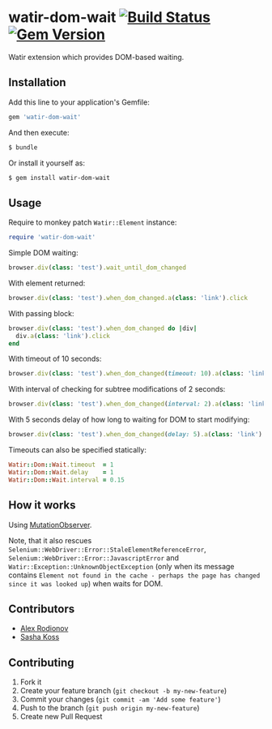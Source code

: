 # watir-dom-wait [![Build Status](https://travis-ci.org/p0deje/watir-dom-wait.png?branch=master)](https://travis-ci.org/p0deje/watir-dom-wait) [![Gem Version](https://badge.fury.io/rb/watir-dom-wait.png)](http://badge.fury.io/rb/watir-dom-wait)

Watir extension which provides DOM-based waiting.

## Installation

Add this line to your application's Gemfile:

```ruby
gem 'watir-dom-wait'
```

And then execute:

```bash
$ bundle
```

Or install it yourself as:

```bash
$ gem install watir-dom-wait
```

## Usage

Require to monkey patch `Watir::Element` instance:

```ruby
require 'watir-dom-wait'
```

Simple DOM waiting:

```ruby
browser.div(class: 'test').wait_until_dom_changed
```

With element returned:

```ruby
browser.div(class: 'test').when_dom_changed.a(class: 'link').click
```

With passing block:

```ruby
browser.div(class: 'test').when_dom_changed do |div|
  div.a(class: 'link').click
end
```

With timeout of 10 seconds:

```ruby
browser.div(class: 'test').when_dom_changed(timeout: 10).a(class: 'link').click
```

With interval of checking for subtree modifications of 2 seconds:

```ruby
browser.div(class: 'test').when_dom_changed(interval: 2).a(class: 'link').click
```

With 5 seconds delay of how long to waiting for DOM to start modifying:

```ruby
browser.div(class: 'test').when_dom_changed(delay: 5).a(class: 'link').click
```

Timeouts can also be specified statically:

```ruby
Watir::Dom::Wait.timeout  = 1
Watir::Dom::Wait.delay    = 1
Watir::Dom::Wait.interval = 0.15
```

## How it works

Using [MutationObserver](https://developer.mozilla.org/en/docs/Web/API/MutationObserver).

Note, that it also rescues `Selenium::WebDriver::Error::StaleElementReferenceError`, `Selenium::WebDriver::Error::JavascriptError` and `Watir::Exception::UnknownObjectException` (only when its message contains `Element not found in the cache - perhaps the page has changed since it was looked up`) when waits for DOM.

## Contributors

* [Alex Rodionov](https://github.com/p0deje)
* [Sasha Koss](https://github.com/kossnocorp)

## Contributing

1. Fork it
2. Create your feature branch (`git checkout -b my-new-feature`)
3. Commit your changes (`git commit -am 'Add some feature'`)
4. Push to the branch (`git push origin my-new-feature`)
5. Create new Pull Request
